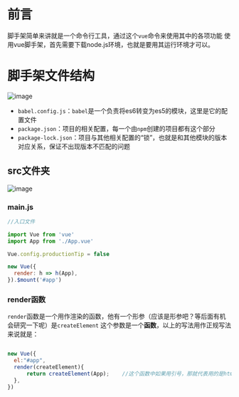 # 前言

脚手架简单来讲就是一个命令行工具，通过这个`vue`命令来使用其中的各项功能
使用vue脚手架，首先需要下载node.js环境，也就是要用其运行环境才可以。

# 脚手架文件结构
![image](https://user-images.githubusercontent.com/68628311/219657521-bd860722-0fc1-480f-99dc-5c5257becc94.png)

- `babel.config.js`：`babel`是一个负责将es6转变为es5的模块，这里是它的配置文件
- `package.json`：项目的相关配置，每一个由`npm`创建的项目都有这个部分
- `package-lock.json`：项目与其他相关配置的“锁”，也就是和其他模块的版本对应关系，保证不出现版本不匹配的问题

## src文件夹
![image](https://user-images.githubusercontent.com/68628311/219658593-32f20582-d776-4b5f-8c26-cae06de16969.png)

### main.js

```javascript
//入口文件

import Vue from 'vue'
import App from './App.vue'

Vue.config.productionTip = false

new Vue({
  render: h => h(App),
}).$mount('#app')
```

### render函数

`render`函数是一个用作渲染的函数，他有一个形参（应该是形参吧？等后面有机会研究一下呢）是`createElement`
这个参数是一个**函数**，以上的写法用作正规写法来说就是：

```javascript

new Vue({
  el:"#app",
  render(createElement){
      return createElement(App);    //这个函数中如果用引号，那就代表用的是html中自带的标签，如果不用引号直接用参数，那就是说是自定义好的标签
  },
})
```
